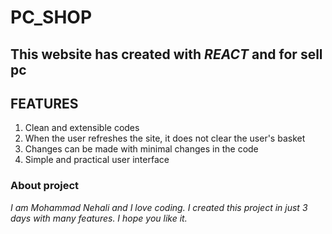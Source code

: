 # PC_SHOP
## This website has created with *REACT* and for sell pc

## FEATURES
1. Clean and extensible codes
2. When the user refreshes the site, it does not clear the user's basket
3. Changes can be made with minimal changes in the code
4. Simple and practical user interface

### About project
*I am Mohammad Nehali and I love coding. I created this project in just 3 days with many features. I hope you like it.*

